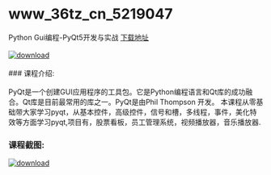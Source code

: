 # www_36tz_cn_5219047
Python Gui编程-PyQt5开发与实战
[下载地址](http://www.36tz.cn/article/5219047 "下载地址")
<br/></br>[![download](http://36tz.cn/muke_img/2021_03_1-69-300x149.png "下载地址")](http://www.36tz.cn/article/5219047 "下载地址")
<br/></br>### 课程介绍:<br/></br>PyQt是一个创建GUI应用程序的工具包。它是Python编程语言和Qt库的成功融合。Qt库是目前最常用的库之一。PyQt是由Phil Thompson 开发。
本课程从零基础带大家学习pyqt，从基本控件，高级控件，信号和槽，多线程，事件，美化特效等方面学习pyqt,项目有，股票看板，员工管理系统，视频播放器，音乐播放器.

### 课程截图:
[![download](http://36tz.cn/muke_img/2021_03_2-67.png "下载地址")](http://www.36tz.cn/article/5219047 "下载地址")
